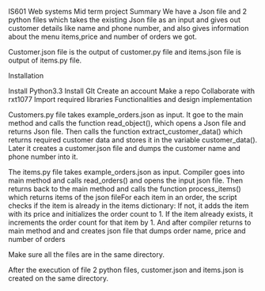IS601 Web systems Mid term project Summary We have a Json file and 2 python files which takes the existing Json file as an input and gives out customer details like name and phone number, and also gives information about the menu items,price and number of orders we got.

Customer.json file is the output of customer.py file and items.json file is output of items.py file.

Installation

Install Python3.3
Install GIt
Create an account
Make a repo
Collaborate with rxt1077
Import required libraries
Functionalities and design implementation

Customers.py file takes example_orders.json as input. It goe to the main method and calls the function read_object(), which opens a Json file and returns Json file. Then calls the function extract_customer_data() which returns required customer data and stores it in the variable customer_data(). Later it creates a customer.json file and dumps the customer name and phone number into it.

The items.py file takes example_orders.json as input. Compiler goes into main method and calls read_orders() and opens the input json file. Then returns back to the main method and calls the function process_items() which returns items of the json fileFor each item in an order, the script checks if the item is already in the items dictionary: If not, it adds the item with its price and initializes the order count to 1. If the item already exists, it increments the order count for that item by 1. And after compiler returns to main method and and creates json file that dumps order name, price and number of orders

Make sure all the files are in the same directory.

After the execution of file 2 python files, customer.json and items.json is created on the same directory.
